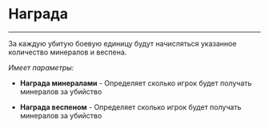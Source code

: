 # Награда

-----------
За каждую убитую боевую единицу будут начисляться указанное 
количество минералов и веспена.

_Имеет параметры:_
* **Награда минералами** - Определяет сколько игрок будет получать 
  минералов за убийство


* **Награда веспеном** - Определяет сколько игрок будет получать 
  минералов за убийство